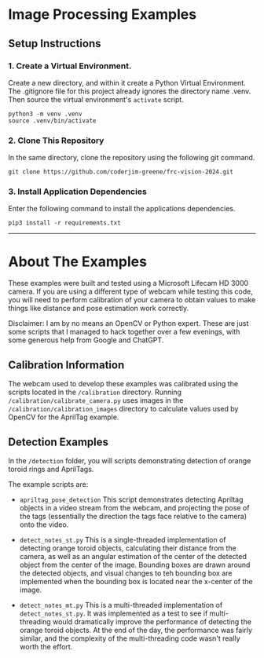 # Image Processing Examples

## Setup Instructions
### 1.  Create a Virtual Environment.
Create a new directory, and within it create a Python Virtual Environment.  The .gitignore file for this project already ignores the directory name .venv.  Then source the virtual environment's ```activate``` script.

```
python3 -m venv .venv
source .venv/bin/activate
```

### 2.  Clone This Repository
In the same directory, clone the repository using the following git command.

```
git clone https://github.com/coderjim-greene/frc-vision-2024.git
```

### 3.  Install Application Dependencies
Enter the following command to install the applications dependencies.

```
pip3 install -r requirements.txt
```

---


# About The Examples
These examples were built and tested using a Microsoft Lifecam HD 3000 camera.  If you are using a different type of webcam while testing this code, you will need to perform calibration of your camera to obtain values to make things like distance and pose estimation work correctly.

Disclaimer:  I am by no means an OpenCV or Python expert.  These are just some scripts that I managed to hack together over a few evenings, with some generous help from Google and ChatGPT.

## Calibration Information
The webcam used to develop these examples was calibrated using the scripts located in the ```/calibration``` directory.  Running ```/calibration/calibrate_camera.py``` uses images in the ```/calibration/calibration_images``` directory to calculate values used by OpenCV for the AprilTag example.


## Detection Examples
In the ```/detection``` folder, you will scripts demonstrating detection of orange toroid rings and AprilTags.  

The example scripts are:

- ```apriltag_pose_detection```
This script demonstrates detecting Apriltag objects in a video stream from the webcam, and projecting the pose of the tags (essentially the direction the tags face relative to the camera) onto the video.

- ```detect_notes_st.py```
This is a single-threaded implementation of detecting orange toroid objects, calculating their distance from the camera, as well as an angular estimation of the center of the detected object from the center of the image.  Bounding boxes are drawn around the detected objects, and visual changes to teh bounding box are implemented when the bounding box is located near the x-center of the image.

- ```detect_notes_mt.py```
This is a multi-threaded implementation of ```detect_notes_st.py```.  It was implemented as a test to see if multi-threading would dramatically improve the performance of detecting the orange toroid objects.  At the end of the day, the performance was fairly similar, and the complexity of the multi-threading code wasn't really worth the effort.




